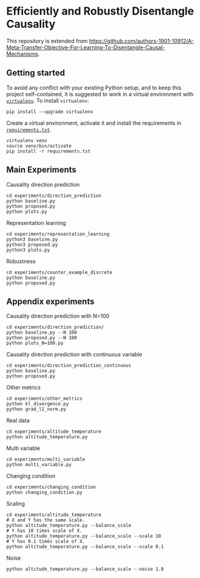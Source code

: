 # Efficiently and Robustly Disentangle Causality

This repository is extended from https://github.com/authors-1901-10912/A-Meta-Transfer-Objective-For-Learning-To-Disentangle-Causal-Mechanisms.

## Getting started
To avoid any conflict with your existing Python setup, and to keep this project self-contained, it is suggested to work in a virtual environment with [`virtualenv`](http://docs.python-guide.org/en/latest/dev/virtualenvs/). To install `virtualenv`:
```buildoutcfg
pip install --upgrade virtualenv
```
Create a virtual environment, activate it and install the requirements in [`requirements.txt`](requirements.txt).
```buildoutcfg
virtualenv venv
source venv/bin/activate
pip install -r requirements.txt
```

## Main Experiments
Causality direction prediction
```buildoutcfg
cd experiments/direction_prediction
python baseline.py
python proposed.py
python plots.py
```

Representation learning
```buildoutcfg
cd experiments/representation_learning
python3 baseline.py
python3 proposed.py
python3 plots.py
```

Robustness
```buildoutcfg
cd experiments/counter_example_discrete
python baseline.py
python proposed.py
```

## Appendix experiments
Causality direction prediction with N=100
```buildoutcfg
cd experiments/direction_prediction/
python baseline.py --N 100
python proposed.py --N 100
python plots_N=100.py
```

Causality direction prediction with continuous variable
```buildoutcfg
cd experiments/direction_prediction_continuous
python baseline.py
python proposed.py
```

Other metrics
```buildoutcfg
cd experiments/other_metrics
python kl_divergence.py
python grad_l2_norm.py
```

Real data
```buildoutcfg
cd experiments/altitude_temperature
python altitude_temperature.py
```

Multi variable
```buildoutcfg
cd experiments/multi_variable
python multi_variable.py
```

Changing condition
```buildoutcfg
cd experiments/changing_condition
python changing_condition.py
```

Scaling
```buildoutcfg
cd experiments/altitude_temperature
# X and Y has the same scale.
python altitude_temperature.py --balance_scale
# Y has 10 times scale of X.
python altitude_temperature.py --balance_scale --scale 10
# Y has 0.1 times scale of X.
python altitude_temperature.py --balance_scale --scale 0.1
```

Noise
```buildoutcfg
python altitude_temperature.py --balance_scale --noise 1.0
```